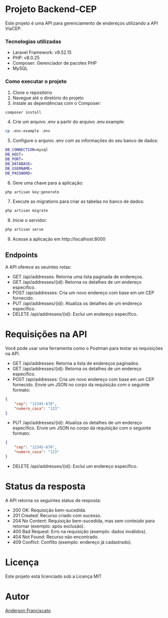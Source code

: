 # Projeto Backend-CEP
Este projeto é uma API para gerenciamento de endereços utilizando a API ViaCEP.

### Tecnologias utilizadas
- Laravel Framework: v9.52.15
- PHP: v8.0.25
- Composer: Gerenciador de pacotes PHP
- MySQL
  
### Como executar o projeto
1. Clone o repositório
2. Navegue até o diretório do projeto
3. Instale as dependências com o Composer:
```bash
composer install
```
4. Crie um arquivo .env a partir do arquivo .env.example:
```bash
cp .env.example .env
```
5. Configure o arquivo .env com as informações do seu banco de dados:
```bash
DB_CONNECTION=mysql
DB_HOST=
DB_PORT=
DB_DATABASE=
DB_USERNAME=
DB_PASSWORD=
```
6. Gere uma chave para a aplicação:
```bash
php artisan key:generate
```
7. Execute as migrations para criar as tabelas no banco de dados:
```bash
php artisan migrate
```
8. Inicie o servidor:
```bash
php artisan serve
```
9. Acesse a aplicação em http://localhost:8000

## Endpoints

A API oferece as seuintes rotas:

- GET /api/addresses: Retorna uma lista paginada de endereços.
- GET /api/addresses/{id}: Retorna os detalhes de um endereço específico.
- POST /api/addresses: Cria um novo endereço com base em um CEP fornecido.
- PUT /api/addresses/{id}: Atualiza os detalhes de um endereço específico.
- DELETE /api/addresses/{id}: Exclui um endereço específico.

# Requisições na API

Você pode usar uma ferramenta como o Postman para testar as requisições na API.

- GET /api/addresses: Retorna a lista de endereços paginados.
- GET /api/addresses/{id}: Retorna os detalhes de um endereço específico.
- POST /api/addresses: Cria um novo endereço com base em um CEP fornecido. Envie um JSON no corpo da requisição com o seguinte formato:
```json
{
    "cep": "12345-678",
    "numero_casa": "123"
}
```
- PUT /api/addresses/{id}: Atualiza os detalhes de um endereço específico. Envie um JSON no corpo da requisição com o seguinte formato:
```json
{
    "cep": "12345-678",
    "numero_casa": "123"
}
```
- DELETE /api/addresses/{id}: Exclui um endereço específico.
  
# Status da resposta

A API retorna os seguintes status de resposta:

- 200 OK: Requisição bem-sucedida.
- 201 Created: Recurso criado com sucesso.
- 204 No Content: Requisição bem-sucedida, mas sem conteúdo para retornar (exemplo: após exclusão).
- 400 Bad Request: Erro na requisição (exemplo: dados inválidos).
- 404 Not Found: Recurso não encontrado.
- 409 Conflict: Conflito (exemplo: endereço já cadastrado).

# Licença
Este projeto está licenciado sob a Licença MIT 

# Autor 

[Anderson Franciscato](https://github.com/t3lo5)
